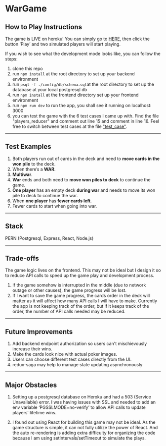 # WarGame

## How to Play Instructions

The game is LIVE on heroku! You can simply go to <a href="https://war-game-emily.herokuapp.com/" target="_blank">HERE</a>, then click the button ‘Play’ and two simulated players will start playing.

If you wish to see what the development mode looks like, you can follow the steps:

1. clone this repo
2. run `npm install` at the root directory to set up your backend environment
3. run `psql -f ./config/db/schema.sql`at the root directory to set up the database at your local postgresql db
4. run `npm install` at the frontend directory set up your frontend environment
5. run `npm run dev` to run the app, you shall see it running on localhost: 3000
6. you can test the game with the 6 test cases I came up with. Find the file "players_reducer" and comment out line 15 and comment in line 16. Feel free to switch between test cases at the file <a href="https://github.com/em0227/WarGame/blob/main/frontend/src/reducers/test_case.js" target="_blank">"test_case"</a>.

---

## Test Examples

1. Both players run out of cards in the deck and need to **move cards in the won pile** to the deck.
2. When there’s a **WAR**.
3. **Multiwar**.
4. **War** ends and both need to **move won piles to deck** to continue the game.
5. **One player** has an empty deck **during war** and needs to move its won pile to deck to continue the war.
6. When **one player** has **fewer cards left**.
7. Fewer cards to start when going into war.

---

## Stack

PERN (Postgresql, Express, React, Node.js)

---

## Trade-offs

The game logic lives on the frontend. This may not be ideal but I design it so to reduce API calls to speed up the game play and development process.

1. If the game somehow is interrupted in the middle (due to network outage or other causes), the game progress will be lost.
2. If I want to save the game progress, the cards order in the deck will matter as it will affect how many API calls I will have to make. Currently the app is not keeping track of the order, but if it keeps track of the order, the number of API calls needed may be reduced.

---

## Future Improvements

1. Add backend endpoint authorization so users can't mischievously increase their wins.
2. Make the cards look nice with actual poker images.
3. Users can choose different test cases directly from the UI.
4. redux-saga may help to manage state updating asynchronously

---

## Major Obstacles

1. Setting up a postgresql database on Heroku and had a 503 (Service Unavailable) error. I was having issues with SSL and needed to add an env variable ‘PGSSLMODE=no-verify’ to allow API calls to update players’ lifetime wins.

2. I found out using React for building this game may not be ideal. As the game structure is simple, it can not fully utilize the power of React. And the auto re-rendering is adding extra difficulty for organizing the code because I am using setIntervals/setTimeout to simulate the plays.
